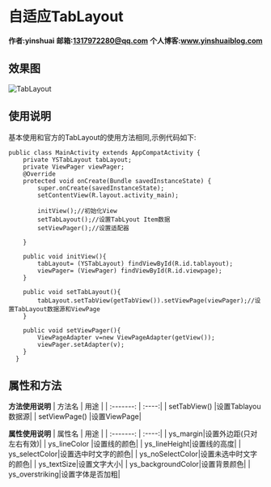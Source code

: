 # **自适应TabLayout**
**作者:yinshuai**
**邮箱:1317972280@qq.com**
**个人博客:www.yinshuaiblog.com**

## 效果图
![TabLayout](https://github.com/yinshuaiblog/YSTabLayout/blob/master/YSTablayout.gif)

## 使用说明
基本使用和官方的TabLayout的使用方法相同,示例代码如下:
```
public class MainActivity extends AppCompatActivity {
    private YSTabLayout tabLayout;
    private ViewPager viewPager;
    @Override
    protected void onCreate(Bundle savedInstanceState) {
        super.onCreate(savedInstanceState);
        setContentView(R.layout.activity_main);

        initView();//初始化View
        setTabLayout();//设置TabLyout Item数据
        setViewPager();//设置适配器

    }

    public void initView(){
        tabLayout= (YSTabLayout) findViewById(R.id.tablayout);
        viewPager= (ViewPager) findViewById(R.id.viewpage);
    }

    public void setTabLayout(){
        tabLayout.setTabView(getTabView()).setViewPage(viewPager);//设置TabLayout数据源和ViewPage
    }

    public void setViewPager(){
        ViewPageAdapter v=new ViewPageAdapter(getView());
        viewPager.setAdapter(v);
    }
  }
```

## 属性和方法

**方法使用说明**
| 方法名     | 用途   |
| :-------: | :----:|
| setTabView()  |设置Tablayou数据源|
| setViewPage()  |设置ViewPage|

**属性使用说明**
| 属性名     | 用途   |
| :-------: | :----:|
| ys_margin|设置外边距(只对左右有效)|
| ys_lineColor  |设置线的颜色|
| ys_lineHeight|设置线的高度|
| ys_selectColor|设置选中时文字的颜色|
| ys_noSelectColor|设置未选中时文字的颜色|
| ys_textSize|设置文字大小|
| ys_backgroundColor|设置背景颜色|
| ys_overstriking|设置字体是否加粗|

